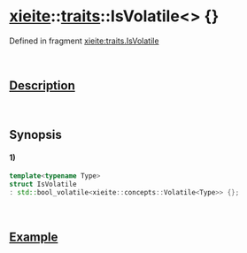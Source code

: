 # [xieite](../../xieite.md)\:\:[traits](../../traits.md)\:\:IsVolatile\<\> \{\}
Defined in fragment [xieite:traits.IsVolatile](../../../src/traits/is_volatile.cpp)

&nbsp;

## [Description](../concepts/volatile.md#Description)

&nbsp;

## Synopsis
#### 1)
```cpp
template<typename Type>
struct IsVolatile
: std::bool_volatile<xieite::concepts::Volatile<Type>> {};
```

&nbsp;

## [Example](../concepts/volatile.md#Example)
